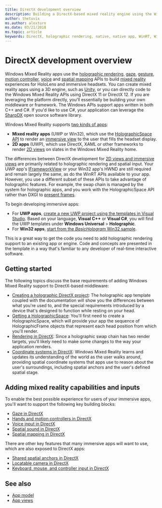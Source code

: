 ```yaml
---
title: DirectX development overview
description: Building a DirectX-based mixed reality engine using the Windows Mixed Reality APIs directly.
author: thetuvix
ms.author: alexturn
ms.date: 03/21/2018
ms.topic: article
keywords: DirectX, holographic rendering, native, native app, WinRT, WinRT app, platform APIs, custom engine, middleware
---
```




# DirectX development overview

Windows Mixed Reality apps use the [holographic rendering](rendering.md), [gaze](gaze.md), [gesture](gestures.md), [motion controller](motion-controllers.md), [voice](voice-input.md) and [spatial mapping](spatial-mapping.md) APIs to build [mixed reality](mixed-reality.md) experiences for HoloLens and immersive headsets. You can create mixed reality apps using a 3D engine, such as [Unity](unity-development-overview.md), or you can directly code to the Windows Mixed Reality APIs using DirectX 11 or DirectX 12. If you are leveraging the platform directly, you'll essentially be building your own middleware or framework. The Windows APIs support apps written in both C++ and C#. If you'd like to use C#, your application can leverage the [SharpDX](http://sharpdx.org/) open source software library.

Windows Mixed Reality supports [two kinds of apps](app-views.md):
* **Mixed reality apps** (UWP or Win32), which use the [HolographicSpace API](getting-a-holographicspace.md) to render an [immersive view](app-views.md) to the user that fills the headset display.
* **2D apps** (UWP), which use DirectX, XAML or other frameworks to render [2D views](app-views.md#2d-views) on slates in the Windows Mixed Reality home.

The differences between DirectX development for [2D views and immersive views](app-views.md) are primarily related to holographic rendering and spatial input. Your UWP app's [IFrameworkView](https://msdn.microsoft.com/library/windows/apps/windows.applicationmodel.core.iframeworkview.aspx) or your Win32 app's HWND are still required and remain largely the same, as do the WinRT APIs available to your app. However, you use a different subset of these APIs to take advantage of holographic features. For example, the swap chain is managed by the system for holographic apps, and you work with the HolographicSpace API rather than DXGI to [present frames](rendering-in-directx.md).

To begin developing immersive apps:
* For **UWP apps**, [create a new UWP project using the templates in Visual Studio](creating-a-holographic-directx-project.md). Based on your language, **Visual C++** or **Visual C#**, you will find the UWP templates under **Windows Universal** > **Holographic**.
* For **Win32 apps**, [start from the *BasicHologram* Win32 sample](creating-a-holographic-directx-project.md#creating-a-win32-project).

This is a great way to get the code you need to add holographic rendering support to an existing app or engine. Code and concepts are presented in the template in a way that's familiar to any developer of real-time interactive software.

## Getting started

The following topics discuss the base requirements of adding Windows Mixed Reality support to DirectX-based middleware:
* [Creating a holographic DirectX project](creating-a-holographic-directx-project.md): The holographic app template coupled with the documentation will show you the differences between what you're used to, and the special requirements introduced by a device that's designed to function while resting on your head.
* [Getting a HolographicSpace](getting-a-holographicspace.md): You'll first need to create a HolographicSpace, which will provide your app the sequence of HolographicFrame objects that represent each head position from which you'll render.
* [Rendering in DirectX](rendering-in-directx.md): Since a holographic swap chain has two render targets, you'll likely need to make some changes to the way your application renders.
* [Coordinate systems in DirectX](coordinate-systems-in-directx.md): Windows Mixed Reality learns and updates its understanding of the world as the user walks around, providing spatial coordinate systems that apps use to reason about the user's surroundings, including spatial anchors and the user's defined spatial stage.

## Adding mixed reality capabilities and inputs

To enable the best possible experience for users of your immersive apps, you'll want to support the following key building blocks:
* [Gaze in DirectX](gaze-in-directx.md)
* [Hands and motion controllers in DirectX](hands-and-motion-controllers-in-directx.md)
* [Voice input in DirectX](voice-input-in-directx.md)
* [Spatial sound in DirectX](spatial-sound-in-directx.md)
* [Spatial mapping in DirectX](spatial-mapping-in-directx.md)

There are other key features that many immersive apps will want to use, which are also exposed to DirectX apps:
* [Shared spatial anchors in DirectX](shared-spatial-anchors-in-directx.md)
* [Locatable camera in DirectX](locatable-camera-in-directx.md)
* [Keyboard, mouse, and controller input in DirectX](keyboard,-mouse,-and-controller-input-in-directx.md)

## See also
* [App model](app-model.md)
* [App views](app-views.md)
